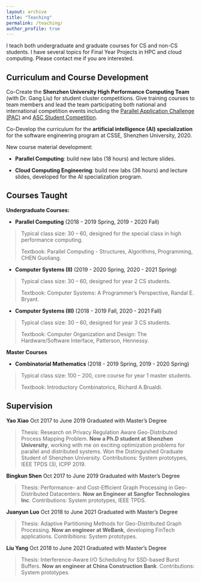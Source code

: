 ```yaml
---
layout: archive
title: "Teaching"
permalink: /teaching/
author_profile: true
---
```


I teach both undergraduate and graduate courses for CS and non-CS students. I have several topics for Final Year Projects in HPC and cloud computing. Please contact me if you are interested.

Curriculum and Course Development
---

Co-Create the **Shenzhen University High Performance Computing Team** (with Dr. Gang Liu) for student
cluster competitions. Give training courses to team members and lead the team participating both
national and international competition events including the [Parallel Application Challenge (PAC)](http://www.pac-hpc.com/index.php) and
[ASC Student Competition](http://www.asc-events.net/).

Co-Develop the curriculum for the **artificial intelligence (AI) specialization** for the software engineering
program at CSSE, Shenzhen University, 2020.

New course material development:

* **Parallel Computing**: build new labs (18 hours) and lecture slides.

* **Cloud Computing Engineering**: build new labs (36 hours) and lecture slides, developed for the AI
specialization program.

Courses Taught
---

**Undergraduate Courses:**

* **Parallel Computing** (2018 - 2019 Spring, 2019 - 2020 Fall)
> Typical class size: 30 – 60, designed for the special class in high performance computing.
>
> Textbook: Parallel Computing - Structures, Algorithms, Programming, CHEN Guoliang.

* **Computer Systems (II)** (2019 - 2020 Spring, 2020 - 2021 Spring)
> Typical class size: 30 – 60, designed for year 2 CS students.
> 
> Textbook: Computer Systems: A Programmer’s Perspective, Randal E. Bryant.

* **Computer Systems (III)** (2018 - 2019 Fall, 2020 - 2021 Fall)
> Typical class size: 30 – 60, designed for year 3 CS students.
> 
> Textbook: Computer Organization and Design: The Hardware/Software Interface, Patterson, Hennessy.

**Master Courses**

* **Combinatorial Mathematics** (2018 - 2019 Spring, 2019 - 2020 Spring)
> Typical class size: 100 – 200, core course for year 1 master students.
> 
> Textbook: Introductory Combinatorics, Richard A.Brualdi.

Supervision
---

**Yao Xiao** Oct 2017 to June 2019
Graduated with Master’s Degree
>Thesis: Research on Privacy Regulation Aware Geo-Distributed Process Mapping Problem. **Now a Ph.D
student at Shenzhen University**, working with me on exciting optimization problems for parallel and
distributed systems. Won the Distinguished Graduate Student of Shenzhen University.
Contributions: System prototypes, IEEE TPDS (3), ICPP 2019.

**Bingkun Shen** Oct 2017 to June 2019
Graduated with Master’s Degree
>Thesis: Performance- and Cost-Efficient Graph Processing in Geo-Distributed Datacenters. **Now an Engineer at Sangfor Technologies Inc**.
Contributions: System prototypes, IEEE TPDS.

**Juanyun Luo** Oct 2018 to June 2021
Graduated with Master’s Degree
>Thesis: Adaptive Partitioning Methods for Geo-Distributed Graph Processing. **Now an engineer at WeBank**, developing FinTech applications. Contribitions: System prototypes.

**Liu Yang** Oct 2018 to June 2021
Graduated with Master’s Degree
>Thesis: Interference-Aware I/O Scheduling for SSD-based Burst Buffers. **Now an engineer at China
Construction Bank**. Contributions: System prototypes.

<!--
Advised Student Honors
---
Ms. Jiexin Chen and Mr. Jiarong Zhong won **Honorable Mention** in the Interdisciplinary Contest in
Modeling (ICM) in 2020.

Mr. Yao Xiao is awarded the **Distinguished Graduate Student** of Shenzhen university in 2019. (10 out of
112)

The SZU-HPC Team won **3rd prize** in the Optimization track of the Parallel Application Challenge (PAC)
2017 and 2018.
-->


